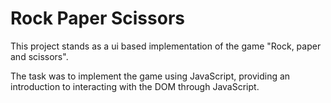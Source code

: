 # Rock Paper Scissors

This project stands as a ui based implementation of the game "Rock, paper and scissors".

The task was to implement the game using JavaScript, providing an introduction
to interacting with the DOM through JavaScript.